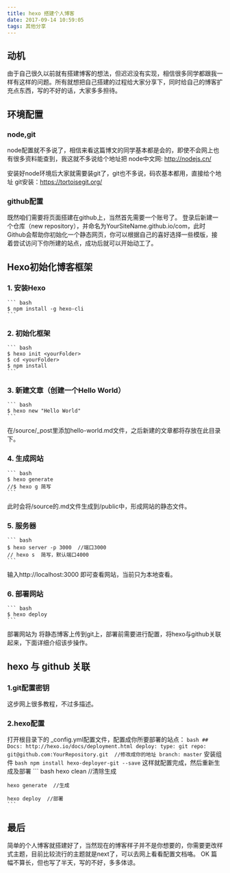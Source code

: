 ```yaml
---
title: hexo 搭建个人博客
date: 2017-09-14 10:59:05
tags: 其他分享
---
```


## 动机
由于自己很久以前就有搭建博客的想法，但迟迟没有实现，相信很多同学都跟我一样有这样的问题。所有就想把自己搭建的过程给大家分享下，同时给自己的博客扩充点东西，写的不好的话，大家多多担待。

## 环境配置
### node,git

node配置就不多说了，相信来看这篇博文的同学基本都是会的，即使不会网上也有很多资料能查到，我这就不多说给个地址把 
node中文网: http://nodejs.cn/ 

安装好node环境后大家就需要装git了，git也不多说，码农基本都用，直接给个地址
git安装：https://tortoisegit.org/

### github配置

既然咱们需要将页面搭建在github上，当然首先需要一个账号了。
登录后新建一个仓库（new repository），并命名为YourSiteName.github.io/com，此时Github会帮助你初始化一个静态网页，你可以根据自己的喜好选择一些模版，接着尝试访问下你所建的站点，成功后就可以开始动工了。

## Hexo初始化博客框架
### 1. 安装Hexo
    ``` bash
    $ npm install -g hexo-cli
    ```
### 2. 初始化框架
    ``` bash
    $ hexo init <yourFolder>
    $ cd <yourFolder>
    $ npm install
    ```
### 3. 新建文章（创建一个Hello World）
    ``` bash
    $ hexo new "Hello World"
    ```
在/source/_post里添加hello-world.md文件，之后新建的文章都将存放在此目录下。
### 4. 生成网站
    ``` bash
    $ hexo generate
    //$ hexo g 简写
    ```
此时会将/source的.md文件生成到/public中，形成网站的静态文件。
### 5. 服务器
    ``` bash
    $ hexo server -p 3000  //端口3000
    // hexo s  简写，默认端口4000
    ```
输入http://localhost:3000 即可查看网站，当前只为本地查看。
### 6. 部署网站
    ``` bash
    $ hexo deploy
    ```
部署网站为 将静态博客上传到git上，部署前需要进行配置，将hexo与github关联起来，下面详细介绍该步操作。

## hexo 与 github 关联
### 1.git配置密钥
这步网上很多教程，不过多描述。
### 2.hexo配置
打开根目录下的 _config.yml配置文件，配置成你所要部署的站点：
    ``` bash
    ## Docs: http://hexo.io/docs/deployment.html
    deploy:
      type: git
      repo: git@github.com:YourRepository.git  //修改成你的地址
      branch: master
    ```
安装组件
    ``` bash
    npm install hexo-deployer-git --save
    ```
这样就配置完成，然后重新生成及部署
    ``` bash
    hexo clean  //清除生成

    hexo generate  //生成

    hexo deploy  //部署
    ```
## 最后
简单的个人博客就搭建好了，当然现在的博客样子并不是你想要的，你需要更改样式主题，目前比较流行的主题就是next了，可以去网上看看配置文档咯。
OK 篇幅不算长，但也写了半天，写的不好，多多体谅。
